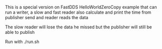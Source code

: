 This is a special version on FastDDS HelloWorldZeroCopy example that can run a writer, a slow and fast reader also calculate and print the time from publisher send and reader reads the data

The slow reader will lose the data he missed but the publisher will still be able to publish

Run with ./run.sh
